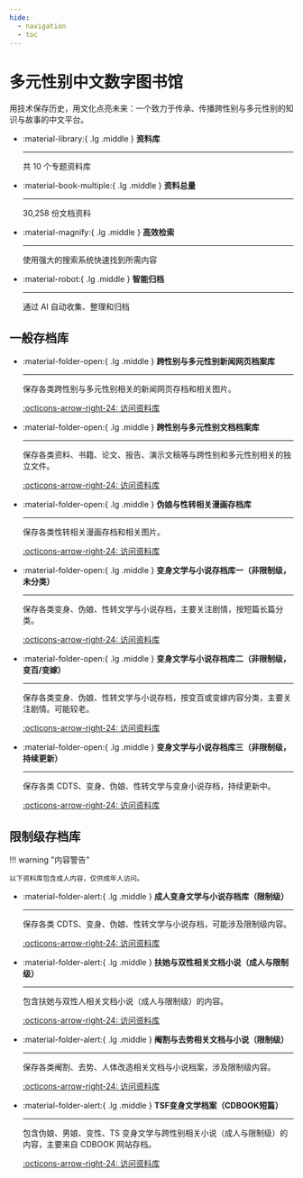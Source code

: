 ```yaml
---
hide:
  - navigation
  - toc
---    
```

# 多元性别中文数字图书馆

用技术保存历史，用文化点亮未来：一个致力于传承、传播跨性别与多元性别的知识与故事的中文平台。

<div class="grid cards" markdown>

-   :material-library:{ .lg .middle } __资料库__

    ---

    共 10 个专题资料库
    
-   :material-book-multiple:{ .lg .middle } __资料总量__

    ---

    30,258 份文档资料

-   :material-magnify:{ .lg .middle } __高效检索__

    ---

    使用强大的搜索系统快速找到所需内容

-   :material-robot:{ .lg .middle } __智能归档__

    ---

    通过 AI 自动收集、整理和归档

</div>

## 一般存档库

<div class="grid cards" markdown>


-   :material-folder-open:{ .lg .middle } __跨性别与多元性别新闻网页档案库__

    ---
    
    保存各类跨性别与多元性别相关的新闻网页存档和相关图片。
    
    [:octicons-arrow-right-24: 访问资料库](https://news.transchinese.org/)

-   :material-folder-open:{ .lg .middle } __跨性别与多元性别文档档案库__

    ---
    
    保存各类资料、书籍、论文、报告、演示文稿等与跨性别和多元性别相关的独立文件。
    
    [:octicons-arrow-right-24: 访问资料库](https://digital.transchinese.org/)

-   :material-folder-open:{ .lg .middle } __伪娘与性转相关漫画存档库__

    ---
    
    保存各类性转相关漫画存档和相关图片。
    
    [:octicons-arrow-right-24: 访问资料库](https://comic.transchinese.org/)

-   :material-folder-open:{ .lg .middle } __变身文学与小说存档库一（非限制级，未分类）__

    ---
    
    保存各类变身、伪娘、性转文学与小说存档，主要关注剧情，按短篇长篇分类。
    
    [:octicons-arrow-right-24: 访问资料库](https://novel.transchinese.org)

-   :material-folder-open:{ .lg .middle } __变身文学与小说存档库二（非限制级，变百/变嫁）__

    ---
    
    保存各类变身、伪娘、性转文学与小说存档，按变百或变嫁内容分类，主要关注剧情。可能较老。
    
    [:octicons-arrow-right-24: 访问资料库](https://xnovel.transchinese.org)

-   :material-folder-open:{ .lg .middle } __变身文学与小说存档库三（非限制级，持续更新）__

    ---
    
    保存各类 CDTS、变身、伪娘、性转文学与变身小说存档，持续更新中。
    
    [:octicons-arrow-right-24: 访问资料库](https://unovel.transchinese.org)

</div>

## 限制级存档库

!!! warning "内容警告"

    以下资料库包含成人内容，仅供成年人访问。

<div class="grid cards" markdown>

-   :material-folder-alert:{ .lg .middle } __成人变身文学与小说存档库（限制级）__

    ---
    
    保存各类 CDTS、变身、伪娘、性转文学与小说存档，可能涉及限制级内容。
    
    [:octicons-arrow-right-24: 访问资料库](https://snovel.cdtsf.com)

-   :material-folder-alert:{ .lg .middle } __扶她与双性相关文档小说（成人与限制级）__

    ---
    
    包含扶她与双性人相关文档小说（成人与限制级）的内容。
    
    [:octicons-arrow-right-24: 访问资料库](https://fnovel.cdtsf.com)

-   :material-folder-alert:{ .lg .middle } __阉割与去势相关文档与小说（限制级）__

    ---
    
    保存各类阉割、去势、人体改造相关文档与小说档案，涉及限制级内容。
    
    [:octicons-arrow-right-24: 访问资料库](https://enovel.cdtsf.com)

-   :material-folder-alert:{ .lg .middle } __TSF变身文学档案（CDBOOK短篇）__

    ---
    
    包含伪娘、男娘、变性、TS 变身文学与跨性别相关小说（成人与限制级）的内容，主要来自 CDBOOK 网站存档。
    
    [:octicons-arrow-right-24: 访问资料库](https://archive.cdtsf.com)

</div>
